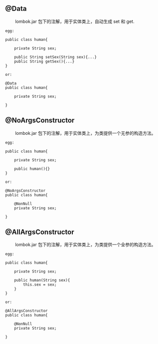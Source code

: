 ## @Data  
&emsp;&emsp; lombok.jar 包下的注解，用于实体类上，自动生成 set 和 get.  
```
egg:

public class human{

    private String sex;

    public String setSex(String sex){...}
    public String getSex(){...}
}

or:

@Data
public class human{

    private String sex;

}
```  

## @NoArgsConstructor  
&emsp;&emsp; lombok.jar 包下的注解，用于实体类上，为类提供一个无参的构造方法。  
```
egg:

public class human{

    private String sex;

    public human(){}
}

or:

@NoArgsConstructor
public class human{

    @NonNull
    private String sex;

}
```  

## @AllArgsConstructor  
&emsp;&emsp; lombok.jar 包下的注解，用于实体类上，为类提供一个全参的构造方法。  
```
egg:

public class human{

    private String sex;

    public human(String sex){
        this.sex = sex;
    }
}

or:

@AllArgsConstructor 
public class human{

    @NonNull
    private String sex;

}
```  